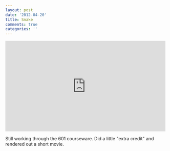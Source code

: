 ```yaml
---
layout: post
date: '2012-04-20'
title: Snake
comments: true
categories: ''
---
```


<p><iframe src="http://player.vimeo.com/video/40755294?portrait=0" frameborder="0" height="283" width="500"></iframe></p>
  <p>Still working through the 601 courseware. Did a little "extra credit" and rendered out a short movie.</p>
